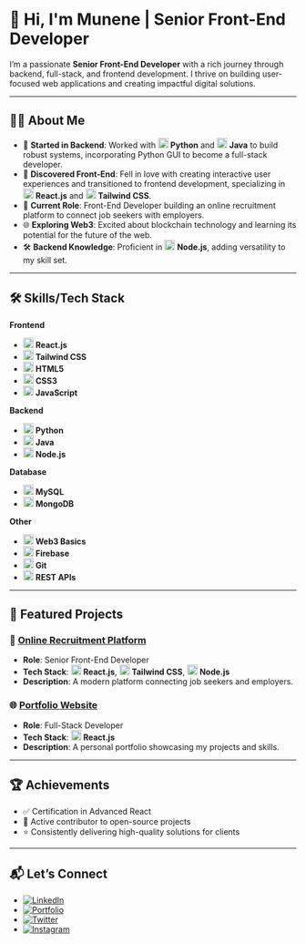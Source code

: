 # 👋 Hi, I'm Munene | Senior Front-End Developer  

I’m a passionate **Senior Front-End Developer** with a rich journey through backend, full-stack, and frontend development. I thrive on building user-focused web applications and creating impactful digital solutions.  

---

## 👨‍💻 About Me  

- 🌟 **Started in Backend**: Worked with <img src="https://cdn.simpleicons.org/python/3776AB" alt="Python" width="18"/> **Python** and <img src="https://upload.wikimedia.org/wikipedia/en/3/30/Java_programming_language_logo.svg" alt="Java" width="18"/> **Java** to build robust systems, incorporating Python GUI to become a full-stack developer.  
- 🎨 **Discovered Front-End**: Fell in love with creating interactive user experiences and transitioned to frontend development, specializing in <img src="https://cdn.simpleicons.org/react/61DAFB" alt="React.js" width="18"/> **React.js** and <img src="https://cdn.simpleicons.org/tailwindcss/06B6D4" alt="Tailwind CSS" width="18"/> **Tailwind CSS**.  
- 🚀 **Current Role**: Front-End Developer building an online recruitment platform to connect job seekers with employers.  
- 🌐 **Exploring Web3**: Excited about blockchain technology and learning its potential for the future of the web.  
- 🛠️ **Backend Knowledge**: Proficient in <img src="https://cdn.simpleicons.org/nodedotjs/339933" alt="Node.js" width="18"/> **Node.js**, adding versatility to my skill set.  

---

## 🛠️ Skills/Tech Stack  

**Frontend**  
- <img src="https://cdn.simpleicons.org/react/61DAFB" alt="React.js" width="18"/> **React.js**  
- <img src="https://cdn.simpleicons.org/tailwindcss/06B6D4" alt="Tailwind CSS" width="18"/> **Tailwind CSS**  
- <img src="https://cdn.simpleicons.org/html5/E34F26" alt="HTML5" width="18"/> **HTML5**  
- <img src="https://cdn.simpleicons.org/css3/1572B6" alt="CSS3" width="18"/> **CSS3**  
- <img src="https://cdn.simpleicons.org/javascript/F7DF1E" alt="JavaScript" width="18"/> **JavaScript**  

**Backend**  
- <img src="https://cdn.simpleicons.org/python/3776AB" alt="Python" width="18"/> **Python**  
- <img src="https://upload.wikimedia.org/wikipedia/en/3/30/Java_programming_language_logo.svg" alt="Java" width="18"/> **Java**  
- <img src="https://cdn.simpleicons.org/nodedotjs/339933" alt="Node.js" width="18"/> **Node.js**  

**Database**  
- <img src="https://cdn.simpleicons.org/mysql/4479A1" alt="MySQL" width="18"/> **MySQL**  
- <img src="https://cdn.simpleicons.org/mongodb/47A248" alt="MongoDB" width="18"/> **MongoDB**  

**Other**  
- <img src="https://cdn.simpleicons.org/web3.js/F16822" alt="Web3 Basics" width="18"/> **Web3 Basics**  
- <img src="https://cdn.simpleicons.org/firebase/FFCA28" alt="Firebase" width="18"/> **Firebase**  
- <img src="https://cdn.simpleicons.org/git/F05032" alt="Git" width="18"/> **Git**  
- <img src="https://cdn.simpleicons.org/postman/FF6C37" alt="REST APIs" width="18"/> **REST APIs**  

---

## 🌟 Featured Projects  

### 📝 [Online Recruitment Platform](https://enkaare.com)  
- **Role**: Senior Front-End Developer  
- **Tech Stack**: <img src="https://cdn.simpleicons.org/react/61DAFB" alt="React.js" width="18"/> **React.js**, <img src="https://cdn.simpleicons.org/tailwindcss/06B6D4" alt="Tailwind CSS" width="18"/> **Tailwind CSS**, <img src="https://cdn.simpleicons.org/nodedotjs/339933" alt="Node.js" width="18"/> **Node.js**  
- **Description**: A modern platform connecting job seekers and employers.  

### 🌐 [Portfolio Website](https://munene.com)  
- **Role**: Full-Stack Developer  
- **Tech Stack**: <img src="https://cdn.simpleicons.org/react/61DAFB" alt="React.js" width="18"/> **React.js**  
- **Description**: A personal portfolio showcasing my projects and skills.  

---

## 🏆 Achievements  

- ✅ Certification in Advanced React  
- 🤝 Active contributor to open-source projects  
- ⭐ Consistently delivering high-quality solutions for clients  

---

## 📬 Let’s Connect  

- [![LinkedIn](https://img.shields.io/badge/LinkedIn-Connect-blue?style=flat-square&logo=linkedin)](https://www.linkedin.com/in/munenemade/)  
- [![Portfolio](https://img.shields.io/badge/Portfolio-Visit-orange?style=flat-square&logo=firefox)](https://munene.com)  
- [![Twitter](https://img.shields.io/badge/X-Follow-blue?style=flat-square&logo=twitter)](https://x.com/munene_antoney?t=ZxeDlf1RoryeN5OTUeZwAg&s=09)  
- [![Instagram](https://img.shields.io/badge/Instagram-Follow-purple?style=flat-square&logo=instagram)](https://www.instagram.com/munenemade/profilecard/?igsh=MTQ4M3d3Zm80aHQ0eA==)  


<!--
**antomunene/antomunene** is a ✨ _special_ ✨ repository because its `README.md` (this file) appears on your GitHub profile.

Here are some ideas to get you started:

- 🔭 I’m currently working on ...
- 🌱 I’m currently learning ...
- 👯 I’m looking to collaborate on ...
- 🤔 I’m looking for help with ...
- 💬 Ask me about ...
- 📫 How to reach me: ...
- 😄 Pronouns: ...
- ⚡ Fun fact: ...
-->
